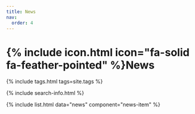 ```yaml
---
title: News
nav:
  order: 4
---
```


# {% include icon.html icon="fa-solid fa-feather-pointed" %}News

{% include tags.html tags=site.tags %}

{% include search-info.html %}

{% include list.html data="news" component="news-item" %}
